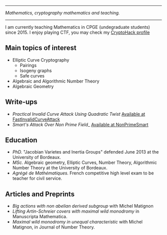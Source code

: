 

***

_Mathematics, cryptography  mathematics and teaching._ 

***

I am currently teaching Mathematics in CPGE (undegraduate students) since 2015.
I enjoy playing CTF, you may check my [CryptoHack profile](https://cryptohack.org/user/pierre_c/)

## Main topics of interest 

+ Elliptic Curve Cryptography
    + Pairings
    + Isogeny graphs
    + Safe curves
+ Algebraic and Algorithmic Number Theory
+ Algebraic Geometry

## Write-ups

+ _Practical Invalid Curve Attack Using Quadratic Twist_ [Available at FastInvalidCurveAttack](https://github.com/pierrechr/pierre.c/tree/main/FastInvalidCurve)
+ _Smart's Attack Over Non Prime Field__ [Available at NonPrimeSmart](https://github.com/pierrechr/pierre.c/tree/main/NonPrimeSmart)

## Education 

+ _PhD._ "Jacobian Varietes and Inertia Groups" defended June 2013 at the University of Bordeaux.
+ _MSc._ Algebraic geometry, Elliptic Curves, Number Theory, Algorithmic Number Theory at the University of Bordeaux.
+ _Agrégé de Mathématiques._ French competitive high level exam to be teacher for civil service.

## Articles and Preprints

+ _Big actions with non abelian derived subgroup_ with Michel Matignon 
+ _Lifting Artin-Schreier covers with maximal wild monodromy_  in  Manuscripta Mathematica.
+ _Maximal wild monodromy in unequal characteristic_ with Michel Matignon, in Journal of Number Theory.

